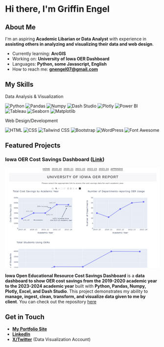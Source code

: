 # Hi there, I'm Griffin Engel

## About Me

I'm an aspiring **Academic Libarian or Data Analyst** with experience in **assisting others in analyzing and visualizing their data and web design**.

- Currently learning: **ArcGIS**
- Working on: **University of Iowa OER Dashboard**
- Languages: **Python, some Javascript, English**
- How to reach me: **<gnengel07@gmail.com>**

## My Skills

Data Analysis & Visualization
  
![Python](https://img.shields.io/badge/Python-FFD43B?style=for-the-badge&logo=python&logoColor=blue)
![Pandas](https://img.shields.io/badge/Pandas-2C2D72?style=for-the-badge&logo=pandas&logoColor=white)
![Numpy](https://img.shields.io/badge/Numpy-777BB4?style=for-the-badge&logo=numpy&logoColor=white)
![Dash Studio](https://img.shields.io/badge/Dash%20Studio-red?style=for-the-badge)
![Plotly](https://img.shields.io/badge/Plotly-239120?style=for-the-badge&logo=plotly&logoColor=white)
![Power BI](https://img.shields.io/badge/PowerBI-F2C811?style=for-the-badge&logo=Power%20BI&logoColor=black)
![Tableau](https://img.shields.io/badge/Tableau-E97627?style=for-the-badge&logo=Tableau&logoColor=white)
![Seaborn](https://img.shields.io/badge/Seaborn-blue?style=for-the-badge)
![Matplotlib](https://img.shields.io/badge/Matplotlib-lightblue?style=for-the-badge)

Web Design/Development

![HTML](https://img.shields.io/badge/HTML5-E34F26?style=for-the-badge&logo=html5&logoColor=white)
![CSS](https://img.shields.io/badge/CSS3-1572B6?style=for-the-badge&logo=css3&logoColor=white)
![Tailwind CSS](https://img.shields.io/badge/Tailwind_CSS-38B2AC?style=for-the-badge&logo=tailwind-css&logoColor=white)
![Bootstrap](https://img.shields.io/badge/Bootstrap-563D7C?style=for-the-badge&logo=bootstrap&logoColor=white)
![WordPress](https://img.shields.io/badge/Wordpress-21759B?style=for-the-badge&logo=wordpress&logoColor=white)
![Font Awesome](https://img.shields.io/badge/Font_Awesome-339AF0?style=for-the-badge&logo=fontawesome&logoColor=white)

## Featured Projects

### Iowa OER Cost Savings Dashboard ([Link](https://university-of-iowa-oer-dashboard.onrender.com/))

![Project 1 Screenshot](oer-dash.png)

**Iowa Open Educational Resource Cost Savings Dashboard** is a **data dashboard to show OER cost savings from the 2019-2020 academic year to the 2023-2024 academic year** built with **Python, Pandas, Numpy, Plotly, Excel, and Dash Studio**. This project demonstrates my ability to **manage, ingest, clean, transform, and visualize data given to me by client**. You can check out the repository [here](https://github.com/GriffEngel/practicum-dash-app)

## Get in Touch

- [**My Portfolio Site**](https://griffengel.github.io/)
- [**LinkedIn**](https://www.linkedin.com/in/griffin-engel-066b12224/)
- [**X/Twitter**](https://twitter.com/DataVizGriff) (Data Visualization Account)


<!---
CoreSNK/CoreSNK is a ✨ special ✨ repository because its `README.md` (this file) appears on your GitHub profile.
You can click the Preview link to take a look at your changes.
--->
